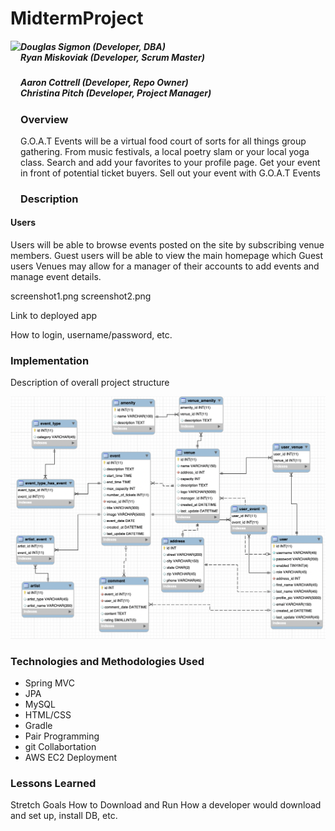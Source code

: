 # MidtermProject
<img align="left" src="http://skilldistillery.com/downloads/sd_logo.jpg" height="250">


##### Douglas Sigmon (Developer, DBA) <br/> Ryan Miskoviak (Developer, Scrum Master)<br/>
##### Aaron Cottrell (Developer, Repo Owner) <br/> Christina Pitch (Developer, Project Manager)

### Overview
G.O.A.T Events will be a virtual food court of sorts for all things group gathering. From music festivals, a local poetry slam or your local yoga class. Search and add your favorites to your profile page. Get your event in front of potential ticket buyers. Sell out your event with G.O.A.T Events

### Description

#### Users
Users will be able to browse events posted on the site by subscribing venue members. Guest users will be able to view the main homepage which  Guest users Venues may allow for a manager of their accounts to add events and manage event details.

screenshot1.png screenshot2.png

Link to deployed app

How to login, username/password, etc.

### Implementation
Description of overall project structure

<img src="/DB/ERD.png">

### Technologies and Methodologies Used
* Spring MVC
* JPA
* MySQL
* HTML/CSS
* Gradle
* Pair Programming
* git Collabortation
* AWS EC2 Deployment

### Lessons Learned
Stretch Goals
How to Download and Run
How a developer would download and set up, install DB, etc.
